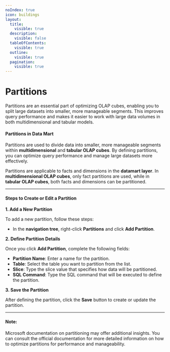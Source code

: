 ```yaml
---
noIndex: true
icon: buildings
layout:
  title:
    visible: true
  description:
    visible: false
  tableOfContents:
    visible: true
  outline:
    visible: true
  pagination:
    visible: true
---
```


# Partitions

Partitions are an essential part of optimizing OLAP cubes, enabling you to split large datasets into smaller, more manageable segments. This improves query performance and makes it easier to work with large data volumes in both multidimensional and tabular models.

#### **Partitions in Data Mart**

Partitions are used to divide data into smaller, more manageable segments within **multidimensional** and **tabular OLAP cubes**. By defining partitions, you can optimize query performance and manage large datasets more effectively.

Partitions are applicable to facts and dimensions in the **datamart layer**. In **multidimensional OLAP cubes**, only fact partitions are used, while in **tabular OLAP cubes**, both facts and dimensions can be partitioned.

***

#### **Steps to Create or Edit a Partition**

**1. Add a New Partition**

To add a new partition, follow these steps:

* In the **navigation tree**, right-click **Partitions** and click **Add Partition**.

**2. Define Partition Details**

Once you click **Add Partition**, complete the following fields:

* **Partition Name**: Enter a name for the partition.
* **Table**: Select the table you want to partition from the list.
* **Slice**: Type the slice value that specifies how data will be partitioned.
* **SQL Command**: Type the SQL command that will be executed to define the partition.

**3. Save the Partition**

After defining the partition, click the **Save** button to create or update the partition.

***

#### **Note:**

Microsoft documentation on partitioning may offer additional insights. You can consult the official documentation for more detailed information on how to optimize partitions for performance and manageability.

